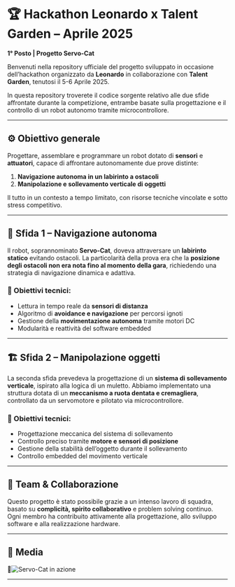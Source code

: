 # 🏆 Hackathon Leonardo x Talent Garden – Aprile 2025  
**1° Posto | Progetto Servo-Cat**

Benvenuti nella repository ufficiale del progetto sviluppato in occasione dell’hackathon organizzato da **Leonardo** in collaborazione con **Talent Garden**, tenutosi il 5-6 Aprile 2025.

In questa repository troverete il codice sorgente relativo alle due sfide affrontate durante la competizione, entrambe basate sulla progettazione e il controllo di un robot autonomo tramite microcontrollore.

---

## ⚙️ Obiettivo generale

Progettare, assemblare e programmare un robot dotato di **sensori** e **attuatori**, capace di affrontare autonomamente due prove distinte:

1. **Navigazione autonoma in un labirinto a ostacoli**
2. **Manipolazione e sollevamento verticale di oggetti**

Il tutto in un contesto a tempo limitato, con risorse tecniche vincolate e sotto stress competitivo.

---

## 🧭 Sfida 1 – Navigazione autonoma

Il robot, soprannominato **Servo-Cat**, doveva attraversare un **labirinto statico** evitando ostacoli. La particolarità della prova era che la **posizione degli ostacoli non era nota fino al momento della gara**, richiedendo una strategia di navigazione dinamica e adattiva.

### 🔑 Obiettivi tecnici:
- Lettura in tempo reale da **sensori di distanza** 
- Algoritmo di **avoidance e navigazione** per percorsi ignoti
- Gestione della **movimentazione autonoma** tramite motori DC
- Modularità e reattività del software embedded

---

## 🏗️ Sfida 2 – Manipolazione oggetti

La seconda sfida prevedeva la progettazione di un **sistema di sollevamento verticale**, ispirato alla logica di un muletto. Abbiamo implementato una struttura dotata di un **meccanismo a ruota dentata e cremagliera**, controllato da un servomotore e pilotato via microcontrollore.

### 🔑 Obiettivi tecnici:
- Progettazione meccanica del sistema di sollevamento
- Controllo preciso tramite **motore e sensori di posizione**
- Gestione della stabilità dell’oggetto durante il sollevamento
- Controllo embedded del movimento verticale

---

## 🤝 Team & Collaborazione

Questo progetto è stato possibile grazie a un intenso lavoro di squadra, basato su **complicità, spirito collaborativo** e problem solving continuo. Ogni membro ha contribuito attivamente alla progettazione, allo sviluppo software e alla realizzazione hardware.

---

## 📸 Media

📌![Servo-Cat in azione](media/servo_cat.jpg)


---


